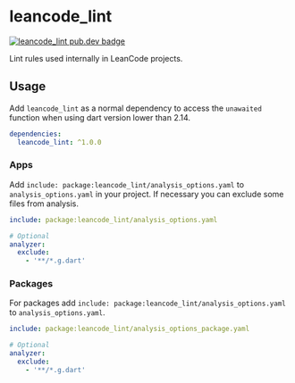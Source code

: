 # leancode_lint

[![leancode_lint pub.dev badge][pub-badge]][pub-badge-link]

Lint rules used internally in LeanCode projects.

## Usage

Add `leancode_lint` as a normal dependency to access the `unawaited` function when using dart version lower than 2.14.

```yaml
dependencies:
  leancode_lint: ^1.0.0
```

### Apps

Add `include: package:leancode_lint/analysis_options.yaml` to `analysis_options.yaml` in your project.
If necessary you can exclude some files from analysis.

```yaml
include: package:leancode_lint/analysis_options.yaml

# Optional
analyzer:
  exclude:
    - '**/*.g.dart'
```

### Packages

For packages add `include: package:leancode_lint/analysis_options.yaml` to `analysis_options.yaml`.

```yaml
include: package:leancode_lint/analysis_options_package.yaml

# Optional
analyzer:
  exclude:
    - '**/*.g.dart'
```

[pub-badge]: https://img.shields.io/pub/v/leancode_lint
[pub-badge-link]: https://pub.dev/packages/leancode_lint
